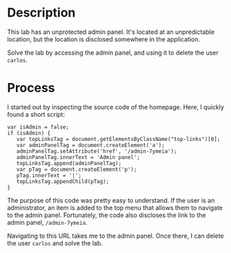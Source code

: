 # Description
This lab has an unprotected admin panel. It's located at an unpredictable location, but the location is disclosed somewhere in the application.

Solve the lab by accessing the admin panel, and using it to delete the user `carlos`.

# Process
I started out by inspecting the source code of the homepage. Here, I quickly found a short script:
```
var isAdmin = false;
if (isAdmin) {
   var topLinksTag = document.getElementsByClassName("top-links")[0];
   var adminPanelTag = document.createElement('a');
   adminPanelTag.setAttribute('href', '/admin-7ymeia');
   adminPanelTag.innerText = 'Admin panel';
   topLinksTag.append(adminPanelTag);
   var pTag = document.createElement('p');
   pTag.innerText = '|';
   topLinksTag.appendChild(pTag);
}
```
The purpose of this code was pretty easy to understand. If the user is an administrator, an item is added to the top menu that allows them to navigate to the admin panel. Fortunately, the code also discloses the link to the admin panel, `/admin-7ymeia`.

Navigating to this URL takes me to the admin panel. Once there, I can delete the user `carlos` and solve the lab.